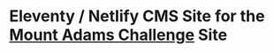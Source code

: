 # Eleventy / Netlify CMS Site for the [Mount Adams Challenge](https://www.mountadamschallenge.org/) Site
